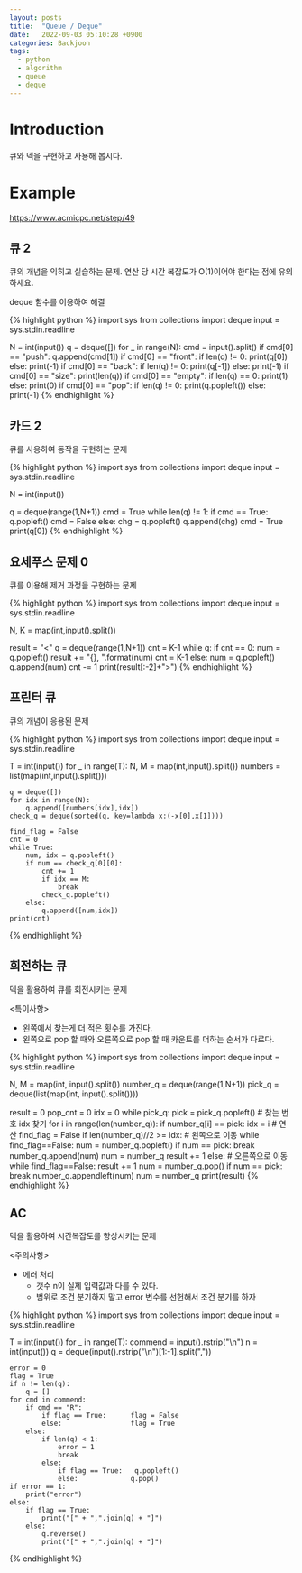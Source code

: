 ```yaml
---
layout: posts
title:  "Queue / Deque"
date:   2022-09-03 05:10:28 +0900
categories: Backjoon
tags:
  - python
  - algorithm
  - queue
  - deque
---
```


# Introduction

큐와 덱을 구현하고 사용해 봅시다.

# Example

https://www.acmicpc.net/step/49

## 큐 2

큐의 개념을 익히고 실습하는 문제. 연산 당 시간 복잡도가 O(1)이어야 한다는 점에 유의하세요.

deque 함수를 이용하여 해결

{% highlight python %}
import sys
from collections import deque
input = sys.stdin.readline

N = int(input())
q = deque([])
for _ in range(N):
    cmd = input().split()
    if cmd[0] == "push":
        q.append(cmd[1])
    if cmd[0] == "front":
        if len(q) != 0:
            print(q[0])
        else:
            print(-1)
    if cmd[0] == "back":
        if len(q) != 0:
            print(q[-1])
        else:
            print(-1)
    if cmd[0] == "size":
        print(len(q))
    if cmd[0] == "empty":
        if len(q) == 0:
            print(1)
        else:
            print(0)
    if cmd[0] == "pop":
        if len(q) != 0:
            print(q.popleft())
        else:
            print(-1)
{% endhighlight %}

## 카드 2

큐를 사용하여 동작을 구현하는 문제

{% highlight python %}
import sys
from collections import deque
input = sys.stdin.readline

N = int(input())

q = deque(range(1,N+1))
cmd = True
while len(q) != 1:
    if cmd == True:
        q.popleft()
        cmd = False
    else:
        chg = q.popleft()
        q.append(chg)
        cmd = True
print(q[0])
{% endhighlight %}

## 요세푸스 문제 0

큐를 이용해 제거 과정을 구현하는 문제

{% highlight python %}
import sys
from collections import deque
input = sys.stdin.readline

N, K = map(int,input().split())

result = "<"
q = deque(range(1,N+1))
cnt = K-1
while q:
    if cnt == 0:
        num = q.popleft()
        result += "{}, ".format(num)
        cnt = K-1
    else:
        num = q.popleft()
        q.append(num)
        cnt -= 1
print(result[:-2]+">")
{% endhighlight %}

## 프린터 큐

큐의 개념이 응용된 문제

{% highlight python %}
import sys
from collections import deque
input = sys.stdin.readline

T = int(input())
for _ in range(T):
    N, M = map(int,input().split())
    numbers = list(map(int,input().split()))
    
    q = deque([])
    for idx in range(N):
        q.append([numbers[idx],idx])
    check_q = deque(sorted(q, key=lambda x:(-x[0],x[1])))

    find_flag = False
    cnt = 0
    while True:
        num, idx = q.popleft()
        if num == check_q[0][0]:
            cnt += 1
            if idx == M:
                break
            check_q.popleft()
        else:
            q.append([num,idx])
    print(cnt)
{% endhighlight %}

## 회전하는 큐

덱을 활용하여 큐를 회전시키는 문제

<특이사항>

* 왼쪽에서 찾는게 더 적은 횟수를 가진다.
* 왼쪽으로 pop 할 때와 오른쪽으로 pop 할 때 카운트를 더하는 순서가 다르다.

{% highlight python %}
import sys
from collections import deque
input = sys.stdin.readline

N, M = map(int, input().split())
number_q = deque(range(1,N+1))
pick_q = deque(list(map(int, input().split())))

result = 0
pop_cnt = 0
idx = 0
while pick_q:
    pick = pick_q.popleft()
    # 찾는 번호 idx 찾기
    for i in range(len(number_q)):
        if number_q[i] == pick:
            idx = i
    # 연산
    find_flag = False
    if len(number_q)//2 >= idx:
        # 왼쪽으로 이동
        while find_flag==False:
            num = number_q.popleft()
            if num == pick:
                break
            number_q.append(num)
            num = number_q
            result += 1
    else:
        # 오른쪽으로 이동
        while find_flag==False:
            result += 1
            num = number_q.pop()
            if num == pick:
                break
            number_q.appendleft(num)
            num = number_q
print(result)
{% endhighlight %}

## AC

덱을 활용하여 시간복잡도를 향상시키는 문제

<주의사항>

* 에러 처리
  - 갯수 n이 실제 입력값과 다를 수 있다.
  - 범위로 조건 분기하지 말고 error 변수를 선헌해서 조건 분기를 하자

{% highlight python %}
import sys
from collections import deque
input = sys.stdin.readline

T = int(input())
for _ in range(T):
    commend = input().rstrip("\n")
    n = int(input())
    q = deque(input().rstrip("\n")[1:-1].split(","))
    
    error = 0
    flag = True
    if n != len(q):
        q = []
    for cmd in commend:
        if cmd == "R":
            if flag == True:      flag = False
            else:                 flag = True
        else:
            if len(q) < 1:
                error = 1
                break
            else:
                if flag == True:   q.popleft()
                else:             q.pop()
    if error == 1:
        print("error")
    else:
        if flag == True:
            print("[" + ",".join(q) + "]")
        else:
            q.reverse()
            print("[" + ",".join(q) + "]")
{% endhighlight %}